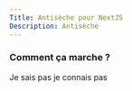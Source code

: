 ```yaml
---
Title: Antisèche pour NextJS
Description: Antisèche
---
```


### Comment ça marche ?

Je sais pas je connais pas
